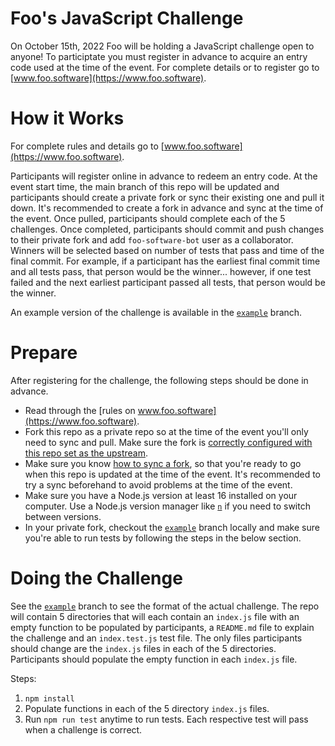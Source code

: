 # Foo's JavaScript Challenge

On October 15th, 2022 Foo will be holding a JavaScript challenge open to anyone! To participtate you must register in advance to acquire an entry code used at the time of the event. For complete details or to register go to [www.foo.software](https://www.foo.software).

# How it Works

For complete rules and details go to [www.foo.software](https://www.foo.software).

Participants will register online in advance to redeem an entry code. At the event start time, the main branch of this repo will be updated and participants should create a private fork or sync their existing one and pull it down. It's recommended to create a fork in advance and sync at the time of the event. Once pulled, participants should complete each of the 5 challenges. Once completed, participants should commit and push changes to their private fork and add `foo-software-bot` user as a collaborator. Winners will be selected based on number of tests that pass and time of the final commit. For example, if a participant has the earliest final commit time and all tests pass, that person would be the winner... however, if one test failed and the next earliest participant passed all tests, that person would be the winner.

An example version of the challenge is available in the [`example`](https://github.com/foo-software/js-challenge-10-22/tree/example) branch.

# Prepare

After registering for the challenge, the following steps should be done in advance.

- Read through the [rules on www.foo.software](https://www.foo.software).
- Fork this repo as a private repo so at the time of the event you'll only need to sync and pull. Make sure the fork is [correctly configured with this repo set as the upstream](https://docs.github.com/en/pull-requests/collaborating-with-pull-requests/working-with-forks/configuring-a-remote-for-a-fork).
- Make sure you know [how to sync a fork](https://docs.github.com/en/pull-requests/collaborating-with-pull-requests/working-with-forks/syncing-a-fork), so that you're ready to go when this repo is updated at the time of the event. It's recommended to try a sync beforehand to avoid problems at the time of the event.
- Make sure you have a Node.js version at least 16 installed on your computer. Use a Node.js version manager like [`n`](https://www.npmjs.com/package/n) if you need to switch between versions.
- In your private fork, checkout the [`example`](https://github.com/foo-software/js-challenge-10-22/tree/example) branch locally and make sure you're able to run tests by following the steps in the below section.

# Doing the Challenge

See the [`example`](https://github.com/foo-software/js-challenge-10-22/tree/example) branch to see the format of the actual challenge. The repo will contain 5 directories that will each contain an `index.js` file with an empty function to be populated by participants, a `README.md` file to explain the challenge and an `index.test.js` test file. The only files participants should change are the `index.js` files in each of the 5 directories. Participants should populate the empty function in each `index.js` file.

Steps:

1. `npm install`
2. Populate functions in each of the 5 directory `index.js` files.
3. Run `npm run test` anytime to run tests. Each respective test will pass when a challenge is correct.
